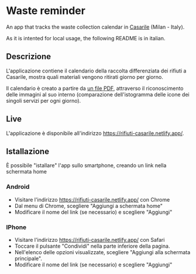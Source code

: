 # Waste reminder

An app that tracks the waste collection calendar in [Casarile](https://it.wikipedia.org/wiki/Casarile) (Milan - Italy).

As it is intented for local usage, the following README is in italian.

## Descrizione

L'applicazione contiene il calendario della raccolta differenziata dei rifiuti a Casarile, mostra quali materiali vengono ritirati giorno per giorno.

Il calendario è creato a partire da [un file PDF](https://github.com/bongofury/waste-reminder/blob/master/input/casarile-2021-ok.pdf), attraverso il riconoscimento delle immagini al suo interno (comparazione dell'istogramma delle icone dei singoli servizi per ogni giorno).

## Live

L'applicazione è disponibile all'indirizzo https://rifiuti-casarile.netlify.app/.

## Istallazione

È possibile "istallare" l'app sullo smartphone, creando un link nella schermata home

### Android

* Visitare l'indirizzo https://rifiuti-casarile.netlify.app/ con Chrome
* Dal menu di Chrome, scegliere "Aggiungi a schermata home"
* Modificare il nome del link (se necessario) e scegliere "Aggiungi"

### IPhone

* Visitare l'indirizzo https://rifiuti-casarile.netlify.app/ con Safari
* Toccare il pulsante "Condividi" nella parte inferiore della pagina.
* Nell'elenco delle opzioni visualizzate, scegliere "Aggiungi alla schermata principale".
* Modificare il nome del link (se necessario) e scegliere "Aggiungi"
